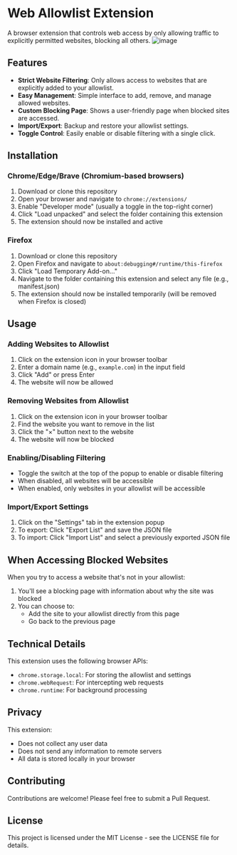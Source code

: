 # Web Allowlist Extension

A browser extension that controls web access by only allowing traffic to explicitly permitted websites, blocking all others.
![image](https://github.com/user-attachments/assets/ef354ce6-3612-437c-9032-96fed173ace0)

## Features

- **Strict Website Filtering**: Only allows access to websites that are explicitly added to your allowlist.
- **Easy Management**: Simple interface to add, remove, and manage allowed websites.
- **Custom Blocking Page**: Shows a user-friendly page when blocked sites are accessed.
- **Import/Export**: Backup and restore your allowlist settings.
- **Toggle Control**: Easily enable or disable filtering with a single click.

## Installation

### Chrome/Edge/Brave (Chromium-based browsers)

1. Download or clone this repository
2. Open your browser and navigate to `chrome://extensions/`
3. Enable "Developer mode" (usually a toggle in the top-right corner)
4. Click "Load unpacked" and select the folder containing this extension
5. The extension should now be installed and active

### Firefox

1. Download or clone this repository
2. Open Firefox and navigate to `about:debugging#/runtime/this-firefox`
3. Click "Load Temporary Add-on..."
4. Navigate to the folder containing this extension and select any file (e.g., manifest.json)
5. The extension should now be installed temporarily (will be removed when Firefox is closed)

## Usage

### Adding Websites to Allowlist

1. Click on the extension icon in your browser toolbar
2. Enter a domain name (e.g., `example.com`) in the input field
3. Click "Add" or press Enter
4. The website will now be allowed

### Removing Websites from Allowlist

1. Click on the extension icon in your browser toolbar
2. Find the website you want to remove in the list
3. Click the "×" button next to the website
4. The website will now be blocked

### Enabling/Disabling Filtering

- Toggle the switch at the top of the popup to enable or disable filtering
- When disabled, all websites will be accessible
- When enabled, only websites in your allowlist will be accessible

### Import/Export Settings

1. Click on the "Settings" tab in the extension popup
2. To export: Click "Export List" and save the JSON file
3. To import: Click "Import List" and select a previously exported JSON file

## When Accessing Blocked Websites

When you try to access a website that's not in your allowlist:

1. You'll see a blocking page with information about why the site was blocked
2. You can choose to:
   - Add the site to your allowlist directly from this page
   - Go back to the previous page

## Technical Details

This extension uses the following browser APIs:

- `chrome.storage.local`: For storing the allowlist and settings
- `chrome.webRequest`: For intercepting web requests
- `chrome.runtime`: For background processing

## Privacy

This extension:

- Does not collect any user data
- Does not send any information to remote servers
- All data is stored locally in your browser

## Contributing

Contributions are welcome! Please feel free to submit a Pull Request.

## License

This project is licensed under the MIT License - see the LICENSE file for details.
